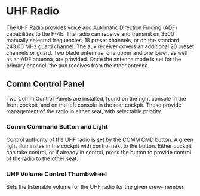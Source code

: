# UHF Radio

The UHF Radio provides voice and Automatic Direction Finding (ADF) capabilities
to the F-4E. The radio can receive and transmit on 3500 manually selected
frequencies, 18 preset channels, or on the standard 243.00 MHz guard channel.
The aux receiver covers an additional 20 preset channels or guard. Two blade
antennas, one upper and one lower, as well as an ADF antenna, are provided. Once
the antenna mode is set for the primary channel, the aux receives from the other
antenna.

## Comm Control Panel

Two Comm Control Panels are installed, found on the right console in the front
cockpit, and on the left console in the rear cockpit. These provide management
of the radio in either seat, with selectable priority.

### Comm Command Button and Light

Control authority of the UHF radio is set by the COMM CMD button. A green light
illuminates in the cockpit with control next to the button. Either cockpit can
take control, or if already in control, press the button to provide control of
the radio to the other seat.

### UHF Volume Control Thumbwheel

Sets the listenable volume for the UHF radio for the given crew-member.
